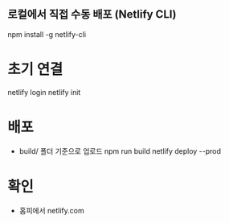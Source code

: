 ## 로컬에서 직접 수동 배포 (Netlify CLI)

npm install -g netlify-cli

# 초기 연결

netlify login
netlify init

# 배포

- build/ 폴더 기준으로 업로드
  npm run build
  netlify deploy --prod

# 확인

- 홈피에서
  netlify.com
